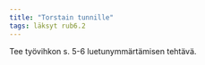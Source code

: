 ```yaml
---
title: "Torstain tunnille"
tags: läksyt rub6.2
---
```


Tee työvihkon s. 5-6 luetunymmärtämisen tehtävä.